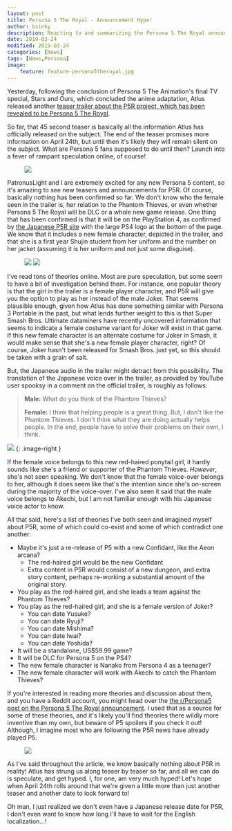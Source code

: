 ```yaml
---
layout: post
title: Persona 5 The Royal - Announcement Hype!
author: bsinky
description: Reacting to and summarizing the Persona 5 The Royal announcement from Atlus.
date: 2019-03-24
modified: 2019-03-24
categories: [News]
tags: [News,Persona]
image:
    feature: feature-persona5theroyal.jpg
---
```


Yesterday, following the conclusion of Persona 5 The Animation's final TV
special, Stars and Ours, which concluded the anime adaptation, Atlus released
another
[teaser trailer about the P5R project, which has been revealed to be Persona 5 The Royal](https://youtu.be/ygyz3Mqjh0k).

So far, that 45 second teaser is basically all the information Atlus has
officially released on the subject. The end of the teaser promises more
information on April 24th, but until then it's likely they will remain silent on
the subject. What are Persona 5 fans supposed to do until then? Launch into a
fever of rampant speculation online, of course!

<!--more-->

<figure class="half center">
    <a href="https://i.imgur.com/tc2Nkup.png"><img src="https://i.imgur.com/tc2Nkup.png"/></a>
</figure>

PatronusLight and I are extremely excited for any new Persona 5 content, so it's
amazing to see new teasers and announcements for P5R. Of course, basically
nothing has been confirmed so far. We don't know who the female seen in the
trailer is, her relation to the Phantom Thieves, or even whether Persona 5 The
Royal will be DLC or a whole new game release. One thing that has been confirmed
is that it will be on the PlayStation 4, as confirmed
by [the Japanese P5R site](https://p5r.jp/) with the large PS4 logo at the
bottom of the page. We know that it includes a new female character, depicted in
the trailer, and that she is a first year Shujin student from her uniform and
the number on her jacket (assuming it is her uniform and not just some
disguise).

<figure class="half">
    <a href="https://i.imgur.com/5km6LB0.jpg"><img src="https://i.imgur.com/5km6LB0m.jpg"/></a>
    <a href="https://i.imgur.com/6zT45ae.png"><img src="https://i.imgur.com/6zT45aem.png"/></a>
</figure>

I've read tons of theories online. Most are pure speculation, but some seem to
have a bit of investigation behind them. For instance, one popular theory is
that the girl in the trailer is a female player character, and P5R will give you
the option to play as her instead of the male Joker. That seems plausible
enough, given how Atlus has done something similar with Persona 3 Portable in
the past, but what lends further weight to this is that Super Smash Bros.
Ultimate dataminers have recently uncovered information that seems to indicate a
female costume variant for Joker will exist in that game. If this new female
character is an alternate costume for Joker in Smash, it would make sense that
she's a new female player character, right? Of course, Joker hasn't been
released for Smash Bros. just yet, so this should be taken with a grain of salt.

But, the Japanese audio in the trailer might detract from this possibility. The
translation of the Japanese voice over in the trailer, as provided by YouTube user spooksy in a comment on the official trailer, is roughly as follows:

> **Male:** What do you think of the Phantom Thieves?
> 
> **Female:** I think that helping people is a great thing. But, I don't like the Phantom Thieves. I don't think what they are doing actually helps people. In the end, people have to solve their problems on their own, I think.

[![](https://i.imgur.com/fDVofzlm.png)](https://i.imgur.com/fDVofzl.png)
{: .image-right }

If the female voice belongs to this new red-haired ponytail girl, it hardly
sounds like she's a friend or supporter of the Phantom Thieves. *However*, she's
not seen speaking. We don't know that the female voice-over belongs to her,
although it does seem like that's the intention since she's on-screen during the
majority of the voice-over. I've also seen it said that the male voice belongs
to Akechi, but I am not familiar enough with his Japanese voice actor to know.

All that said, here's a list of theories I've both seen and imagined myself
about P5R, some of which could co-exist and some of which contradict one another:

 - Maybe it's just a re-release of P5 with a new Confidant, like the Aeon
   arcana?
   - The red-haired girl would be the new Confidant
   - Extra content in P5R would consist of a new dungeon, and extra story
     content, perhaps re-working a substantial amount of the original story.
 - You play as the red-haired girl, and she leads a team against the Phantom
   Thieves?
 - You play as the red-haired girl, and she is a female version of Joker?
   - You can date Yusuke?
   - You can date Ryuji?
   - You can date Mishima?
   - You can date Iwai?
   - You can date Yoshida?
 - It will be a standalone, US$59.99 game?
 - It will be DLC for Persona 5 on the PS4?
 - The new female character is Nanako from Persona 4 as a teenager?
 - The new female character will work with Akechi to catch the Phantom Thieves?

If you're interested in reading more theories and discussion about them, and you
have a Reddit account, you might head over
the
[the r/Persona5 post on the Persona 5 The Royal announcement](https://redd.it/b4iduy).
I used that as a source for some of these theories, and it's likely you'll find
theories there wildly more inventive than my own, but beware of P5 spoilers if
you check it out! Although, I imagine most who are following the P5R news have
already played P5.

<figure class="half center">
    <a href="https://i.imgur.com/IIwZIQ5.png"><img src="https://i.imgur.com/IIwZIQ5.png"/></a>
</figure>

As I've said throughout the article, we know basically nothing about P5R in
reality! Atlus has strung us along teaser by teaser so far, and all we can do is
speculate, and get hyped. I, for one, am very much hyped! Let's hope when April
24th rolls around that we're given a little more than just another teaser and
another date to look forward to!

Oh man, I just realized we don't even have a Japanese release date for P5R, I
don't even want to know how long I'll have to wait for the English
localization...!
